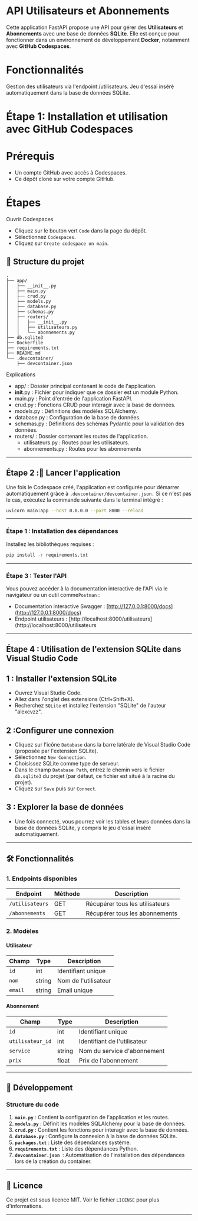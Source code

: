 # API Utilisateurs et Abonnements

Cette application FastAPI propose une API pour gérer des **Utilisateurs** et **Abonnements** avec une base de données **SQLite**. Elle est conçue pour fonctionner dans un environnement de développement **Docker**, notamment avec **GitHub Codespaces**.

#  Fonctionnalités
Gestion des utilisateurs via l'endpoint /utilisateurs.
Jeu d'essai inséré automatiquement dans la base de données SQLite.

# Étape 1: Installation et utilisation avec GitHub Codespaces
# Prérequis
- Un compte GitHub avec accès à Codespaces.
- Ce dépôt cloné sur votre compte GitHub.
# Étapes
Ouvrir Codespaces
- Cliquez sur le bouton vert `Code` dans la page du dépôt.
- Sélectionnez `Codespaces`.
- Cliquez sur `Create codespace on main`.

## 📁 Structure du projet

```
.
├── app/
│   ├── __init__.py
│   ├── main.py
│   ├── crud.py
│   ├── models.py
│   ├── database.py
│   ├── schemas.py
│   ├── routers/
│   │   ├── __init__.py
│   │   ├── utilisateurs.py
│   │   └── abonnements.py
├── db.sqlite3
├── Dockerfile
├── requirements.txt
├── README.md
└── .devcontainer/
    ├── devcontainer.json
```

Explications
- app/ : Dossier principal contenant le code de l'application.
- __init__.py : Fichier pour indiquer que ce dossier est un module Python.
- main.py : Point d'entrée de l'application FastAPI.
- crud.py : Fonctions CRUD pour interagir avec la base de données.
- models.py : Définitions des modèles SQLAlchemy.
- database.py : Configuration de la base de données.
- schemas.py : Définitions des schémas Pydantic pour la validation des données.
- routers/ : Dossier contenant les routes de l'application.
    - utilisateurs.py : Routes pour les utilisateurs.
    - abonnements.py : Routes pour les abonnements
---

## Étape 2 :🚀 Lancer l'application

Une fois le Codespace créé, l'application est configurée pour démarrer automatiquement grâce à `.devcontainer/devcontainer.json.` 
Si ce n'est pas le cas, exécutez la commande suivante dans le terminal intégré :
```bash
uvicorn main:app --host 0.0.0.0 --port 8000 --reload
```
---

### Étape 1 : Installation des dépendances
Installez les bibliothèques requises :
```bash
pip install -r requirements.txt
```
---

### Étape 3 : Tester l'API
Vous pouvez accéder à la documentation interactive de l'API via le navigateur ou un outil comme`Postman` :
- Documentation interactive Swagger : [http://127.0.0.1:8000/docs](http://127.0.0.1:8000/docs)
- Endpoint utilisateurs  : [http://localhost:8000/utilisateurs](http://localhost:8000/utilisateurs

---

## Étape 4 : Utilisation de l'extension SQLite dans Visual Studio Code

## 1 : Installer l'extension SQLite
- Ouvrez Visual Studio Code.
- Allez dans l'onglet des extensions (Ctrl+Shift+X).
- Recherchez `SQLite` et installez l'extension "SQLite" de l'auteur "alexcvzz".

## 2 :Configurer une connexion
- Cliquez sur l'icône `Database` dans la barre latérale de Visual Studio Code (proposée par l'extension SQLite).
- Sélectionnez `New Connection`.
- Choisissez SQLite comme type de serveur.
- Dans le champ `Database Path`, entrez le chemin vers le fichier `db.sqlite3` du projet (par défaut, ce fichier est situé à la racine du projet).
- Cliquez sur `Save` puis sur `Connect`.

 ## 3 : Explorer la base de données
- Une fois connecté, vous pourrez voir les tables et leurs données dans la base de données SQLite, y compris le jeu d'essai inséré automatiquement.
---



## 🛠 Fonctionnalités

### 1. **Endpoints disponibles**
| Endpoint             | Méthode | Description                  |
|----------------------|---------|------------------------------|
| `/utilisateurs`      | GET     | Récupérer tous les utilisateurs |
| `/abonnements`       | GET     | Récupérer tous les abonnements |

### 2. **Modèles**

#### Utilisateur
| Champ    | Type   | Description             |
|----------|--------|-------------------------|
| `id`     | int    | Identifiant unique      |
| `nom`    | string | Nom de l'utilisateur    |
| `email`  | string | Email unique            |

#### Abonnement
| Champ           | Type   | Description                    |
|------------------|--------|--------------------------------|
| `id`            | int    | Identifiant unique             |
| `utilisateur_id` | int    | Identifiant de l'utilisateur   |
| `service`        | string | Nom du service d'abonnement    |
| `prix`          | float  | Prix de l'abonnement           |

---

## 🔧 Développement

### Structure du code

1. **`main.py`** : Contient la configuration de l'application et les routes.
2. **`models.py`** : Définit les modèles SQLAlchemy pour la base de données.
3. **`crud.py`** : Contient les fonctions pour interagir avec la base de données.
4. **`database.py`** : Configure la connexion à la base de données SQLite.
5. **`packages.txt`** : Liste des dépendances système.
6. **`requirements.txt`** : Liste des dépendances Python.
7. **`devcontainer.json `**: Automatisation de l'installation des dépendances lors de la création du container.

---

## 📄 Licence

Ce projet est sous licence MIT. Voir le fichier `LICENSE` pour plus d'informations.

---

